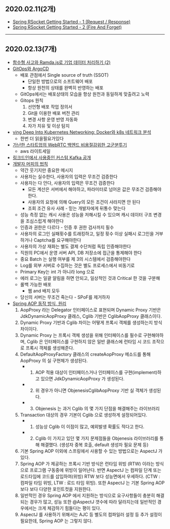 
## 2020.02.11(2개)
* [Spring RSocket Getting Started - 1 (Request / Response)](https://blog.naver.com/PostView.nhn?blogId=gngh0101&logNo=221788278405&parentCategoryNo=&categoryNo=38&viewDate=&isShowPopularPosts=false&from=postView)
* [Spring RSocket Getting Started - 2 (Fire And Forget)](https://blog.naver.com/PostView.nhn?blogId=gngh0101&logNo=221803996054&parentCategoryNo=&categoryNo=38&viewDate=&isShowPopularPosts=false&from=postView)

---

## 2020.02.13(7개)
* [함수형 사고와 Ramda.js로 기업 데이터 처리하기 (2)](https://www.huskyhoochu.com/functional-thinking-advanced/)
* [GitOps와 ArgoCD](https://coffeewhale.com/kubernetes/gitops/argocd/2020/02/10/gitops-argocd/)
    * 배포 관점에서 Single source of truth (SSOT)
        * 단일한 방법으로의 소프트웨어 배포
        * 항상 원천의 상태를 완벽히 반영하는 배포
    * GitOps에서는 배포상태의 모습을 항상 원천과 동일하게 맞출려고 노력
    * Gitops 원칙
        1. 선언형 배포 작업 정의서
        2. Git을 이용한 배포 버전 관리
        3. 변경 사항 운영 반영 자동화
        4. 자가 치유 및 이상 탐지
* [ving Deep Into Kubernetes Networking: Docker와 k8s 네트워크 분석](https://woohhan.github.io/study/k8s_networking_deep_diving/)
    * 한번 더 읽을필요가있다
* [가난한 스타트업의 WebRTC 백엔드 비용절감위한 고군분투기](https://blog.remotemonster.com/%EB%9D%BC%EC%9D%B4%ED%8A%B8%EC%84%B8%EC%9D%BC%EC%97%90-%EA%BE%B8%EC%97%AD%EA%BE%B8%EC%97%AD-%EC%98%A4%ED%86%A0-%EC%8A%A4%EC%BC%80%EC%9D%BC%EB%A7%81-%EC%A0%81%EC%9A%A9%ED%95%98%EA%B8%B0-c31f467415d6)
    * aws 라이트세일
* [링크드인에서 사용중인 커스텀 Kafka 공개](https://blog.voidmainvoid.net/273)
* [개발자 머피의 법칙](https://woowabros.github.io/experience/2019/09/19/programmer-murphy-law.html)
    * 약간 웃기지만 중요한 메시지
    * 사용자는 실수한다, 사용자의 입력은 무조건 검증한다
    * 사용자는 다 안다, 사용자의 입력은 무조건 검증한다
        * 모든 계산은 서버에서 해야하고, 파라미터로 넘어온 값은 무조건 검증해야한다.
        * 사용자의 요청에 의해 Query의 모든 조건이 사라지면 안 된다
        * 조회 조건 유사 사례 - 믿는 개발자에게 뒤통수 맞는다
    * 성능 측정 없는 캐시 사용은 성능을 저해시킬 수 있으며 캐시 데이터 구조 변경을 조심스럽게 해야한다
    * 인증과 권한은 다르다 - 인증 후 권한 검사까지 필수
    * 사용자의 로그인 실패횟수를 트래킹하고, 일정 횟수 이상 실패시 로그인을 거부하거나 Captcha를 요구해야한다
    * 사용자의 가상 재화는 별도 결제 수단처럼 독립 인증해야한다
    * 직원의 PC에서 운영 서버 API, DB 저장소에 접근을 통제해야 한다
    * 중요 Batch 는 실행 여부를 제 3의 시스템에서 검증해야한다
    * Log를 외부 서버로 수집하는 것은 별도 프로세스에서 비동기로
    * Primary Key는 int 가 아니라 long 으로
    * 에러 로그는 일괄 알림을 하면 안되고, 일상적인 것과 Critical 한 것을 구분해
    * 롤백 가능한 배포
        * 웹 and 배치 모두
    * 당신의 서버는 무조건 죽는다 - SPoF를 제거하자
* [Spring AOP 동작 방식, 원리](https://hyungyu-lee.github.io/articles/2019-10/how-spring-aop-works)
    1. AopProxy 라는 Delegator 인터페이스로 표현되며 Dynamic Proxy 기반은 JdkDynamicAopProxy 클래스, Cglib 기반은 CglibAopProxy 클래스이다.
    2. Dynamic Proxy 기반과 Cglib 차이는 어떻게 프록시 객체를 생성하는지 방식 차이이다.
    3. Dynamic Proxy 는 프록시 객체 생성을 위해 인터페이스를 필수로 구현해야하며, Cglib 은 인터페이스를 구현하지 않은 일반 클래스에 런타임 시 코드 조작으로 프록시 객체를 생성해준다.
    4. DefaultAopProxyFactory 클래스의 createAopProxy 메소드를 통해 AopProxy 의 실 구현체가 생성된다.
       - 1. AOP 적용 대상이 인터페이스거나 인터페이스를 구현(implement)하고 있으면 JdkDynamicAopProxy 가 생성된다.
       - 2. 위 경우가 아니면 ObjenesisCglibAopProxy 기반 실 객체가 생성된다.
       - 3. Objenesis 는 과거 Cglib 의 몇 가지 단점을 해결해주는 라이브러리
    5. Transaction 대상의 경우 기본이 Cglib 으로 생성하게 설정되어있다.
       - 1. 성능상 Cglib 이 이점이 많고, 예외발생 확률도 적다고 한다.
       - 2. Cglib 이 가지고 있던 몇 가지 문제점들을 Objenesis 라이브러리를 통해 해결했다. (생성자 중복 호출, default 생성자 필요 문제 등)
    6. 기본 Spring AOP 이외에 스프링에서 사용할 수 있는 방법으로는 AspectJ 가 있다.
    7. Spring AOP 가 제공하는 프록시 기반 방식은 런타임 위빙 (RTW) 이라는 방식으로 프로그램 구동중에 위빙이 일어난다. 반면 AspectJ 는 컴파일 단계 또는 로드타임에 코드를 삽입하여(위빙) RTW 보다 성능면에서 우세하다. (CTW : 컴파일 타임 위빙, LTW : 로드 타임 위빙). 또한 AspectJ 는 기본 Spring AOP 보다 보다 다양한 포인트컷을 지원한다.
    8. 일반적인 경우 Spring AOP 에서 지원하는 방식으로 요구사항들이 충분히 해결되는 경우가 많고, 성능 또한 @AspectJ 갯수에 따라 달라지는데 일반적인 경우에서는 크게 체감하기 힘들다는 평이 있다.
    9. AspectJ 를 사용하기 위해서는 AJC 등 별도의 컴파일러 설정 등 추가 설정이 필요한데, Spring AOP 는 그렇지 않다.
